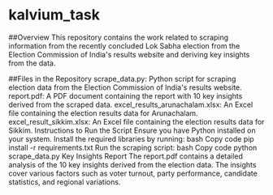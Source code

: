 # kalvium_task
##Overview
This repository contains the work related to scraping information from the recently concluded Lok Sabha election from the Election Commission of India's results website and deriving key insights from the data.

##Files in the Repository
scrape_data.py: Python script for scraping election data from the Election Commission of India's results website.
report.pdf: A PDF document containing the report with 10 key insights derived from the scraped data.
excel_results_arunachalam.xlsx: An Excel file containing the election results data for Arunachalam.
excel_result_sikkim.xlsx: An Excel file containing the election results data for Sikkim.
Instructions to Run the Script
Ensure you have Python installed on your system.
Install the required libraries by running:
bash
Copy code
pip install -r requirements.txt
Run the scraping script:
bash
Copy code
python scrape_data.py
Key Insights Report
The report.pdf contains a detailed analysis of the 10 key insights derived from the election data. The insights cover various factors such as voter turnout, party performance, candidate statistics, and regional variations.
